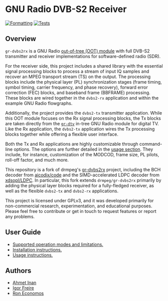 # GNU Radio DVB-S2 Receiver

[![Formatting](https://github.com/igorauad/gr-dvbs2rx/actions/workflows/check_formatting.yml/badge.svg)](https://github.com/igorauad/gr-dvbs2rx/actions/workflows/check_formatting.yml)
[![Tests](https://github.com/igorauad/gr-dvbs2rx/actions/workflows/test.yml/badge.svg)](https://github.com/igorauad/gr-dvbs2rx/actions/workflows/test.yml)

## Overview

`gr-dvbs2rx` is a GNU Radio [out-of-tree (OOT) module](https://wiki.gnuradio.org/index.php/OutOfTreeModules) with full DVB-S2 transmitter and receiver implementations for software-defined radio (SDR).

For the receiver side, this project includes a shared library with the essential signal processing blocks to process a stream of input IQ samples and recover an MPEG transport stream (TS) on the output. The processing blocks include the physical layer (PL) synchronization stages (frame timing, symbol timing, carrier frequency, and phase recovery), forward error correction (FEC) blocks, and baseband frame (BBFRAME) processing. These blocks are wired together in the `dvbs2-rx` application and within the example GNU Radio flowgraphs.

Additionally, the project provides the `dvbs2-tx` transmitter application. While this OOT module focuses on the Rx signal processing blocks, the Tx blocks are taken directly from the [`gr-dtv`](https://github.com/gnuradio/gnuradio/tree/master/gr-dtv) in-tree GNU Radio module for digital TV. Like the Rx application, the `dvbs2-tx` application wires the Tx processing blocks together while offering a flexible user interface.

Both the Tx and Rx applications are highly customizable through command-line options. The options are further detailed in the [usage section](docs/usage.md). They include, for instance, customization of the MODCOD, frame size, PL pilots, roll-off factor, and much more.

This repository is a fork of drmpeg's [gr-dvbs2rx](http://github.com/drmpeg/gr-dvbs2rx) project, including the BCH decoder from [aicodix/code](https://github.com/aicodix/code/) and the SIMD-accelerated LDPC decoder from [xdsopl/LDPC](https://github.com/xdsopl/LDPC). In particular, this fork extends `drmpeg/gr-dvbs2rx` primarily by adding the physical layer blocks required for a fully-fledged receiver, as well as the flexible `dvbs2-tx` and `dvbs2-rx` applications.

This project is licensed under GPLv3, and it was developed primarily for non-commercial research, experimentation, and educational purposes. Please feel free to contribute or get in touch to request features or report any problems.

## User Guide

- [Supported operation modes and limitations.](docs/support.md)
- [Installation instructions.](docs/installation.md)
- [Usage instructions.](docs/usage.md)

## Authors

- [Ahmet Inan](https://github.com/xdsopl)
- [Igor Freire](https://github.com/igorauad)
- [Ron Economos](https://github.com/drmpeg/)
